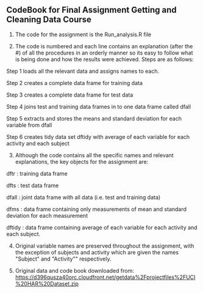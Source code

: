 

CodeBook for Final Assignment Getting and Cleaning Data Course 
--------------------------------------------------------------

1. The code for the assignment is the Run_analysis.R file


2. The code is numbered and each line contains an explanation (after the #) of all the procedures in an orderly manner so its easy to follow what is being done and how the results were achieved. Steps are as follows:

  Step 1 loads all the relevant data and assigns names to each.

  Step 2 creates a complete data frame for training data

  Step 3 creates a complete data frame for test data

  Step 4 joins test and training data frames in to one data frame called dfall

  Step 5 extracts and stores the means and standard deviation for each variable from dfall

  Step 6 creates tidy data set dftidy with average of each variable for each activity and each subject


3. Although the code contains all the specific names and relevant explanations, the key objects for the assignment are:

  dftr : training data frame
  
  dfts : test data frame
  
  dfall : joint data frame with all data (i.e. test and training data)

  dfms : data frame containing only measurements of mean and standard deviation for each measurement
  
  dftidy : data frame containing average of each variable for each activity and each subject.


4. Original variable names are preserved throughout the assignment, with the exception of subjects and activity which are given the names "Subject" and "Activity"" respectively.

5. Original data and code book downloaded from: https://d396qusza40orc.cloudfront.net/getdata%2Fprojectfiles%2FUCI%20HAR%20Dataset.zip


